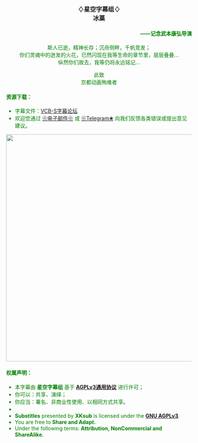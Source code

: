 <h3 align="center">♢星空字幕组♢<br>冰菓</h3>
<h4 align="right"><font color="green">——记念武本康弘导演</h4>

<p align="center">
	斯人已逝，精神长存；沉舟侧畔，千帆竞发；<br>
	你们灵魂中的迸发的火花，已然闪现在我等生命的章节里，层层叠叠…<br>
	纵然你们故去，我等仍将永远铭记…<br>
</p>
<p align="center">
	此致<br>
	京都动画殉难者
</p>
<h4>资源下载：</h4>
<ul>
    <li>字幕文件：<a href="https://bbs.acgrip.com/thread-6630-1-1.html">VCB-S字幕论坛</a></li>
    <li>欢迎您通过 <a href="haruhanasub@gmail.com" target="_blank">❀电子邮件❀</a> 或 <a href="https://t.me/Haruhana_Funsub" target="_blank">❀Telegram❀</a> 向我们反馈各类错误或提出意见建议。</li>
</ul>

<p>
	<img src="https://bbs.acgrip.com/data/attachment/forum/202009/28/183720dfle68z29l3t6t1d.png" alt="" style="width: 960px; height: 616px; display: block; margin: auto;">
</p>

<h4>权属声明：</h4>
<ul>
	<li>本字幕由 <b>星空字幕组</b> 基于 <a href="https://www.gnu.org/licenses/agpl-3.0.html" target="_blank"><b>AGPLv3通用协议</b></a> 进行许可；</li>
	<li>你可以：共享、演绎；</li>
	<li>你应当：署名、非商业性使用、以相同方式共享。</li>
	<li>　</li>
	<li><b>Substitles</b> presented by <b>XKsub</b> is licensed under the <a href="https://www.gnu.org/licenses/agpl-3.0.html" target="_blank"><b>GNU AGPLv3</b></a>.</li>
	<li>You are free to <b>Share and Adapt.</b></li>
	<li>Under the following terms: <b>Attribution, NonCommercial and ShareAlike.</b></li>
</ul>
